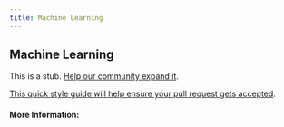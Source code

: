 ```yaml
---
title: Machine Learning
---
```


## Machine Learning

This is a stub. [Help our community expand it](https://github.com/freeCodeCamp/guide-articles/tree/master/articles/Machine-Learning/index.md).

[This quick style guide will help ensure your pull request gets accepted](https://github.com/freeCodeCamp/guide-articles/blob/master/README.md).

<!-- The article goes here, in GitHub-flavored Markdown. Feel free to add YouTube videos, images, and CodePen/JSBin embeds  -->

#### More Information:
<!-- Please add any articles you think might be helpful to read before writing the article -->


